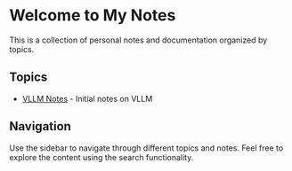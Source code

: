 # Welcome to My Notes

This is a collection of personal notes and documentation organized by topics.

## Topics

- [VLLM Notes](vllm/1.md) - Initial notes on VLLM

## Navigation

Use the sidebar to navigate through different topics and notes.
Feel free to explore the content using the search functionality.